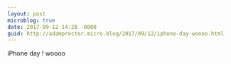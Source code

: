 ```yaml
---
layout: post
microblog: true
date: 2017-09-12 14:28 -0000
guid: http://adamprocter.micro.blog/2017/09/12/iphone-day-woooo.html
---
```

iPhone day ! woooo
